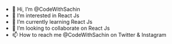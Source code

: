 - 👋 Hi, I’m @CodeWithSachin
- 👀 I’m interested in React Js
- 🌱 I’m currently learning React Js
- 💞️ I’m looking to collaborate on React Js
- 📫 How to reach me @CodeWithSachin on Twitter & Instagram

<!---
CodeWithSachin/CodeWithSachin is a ✨ special ✨ repository because its `README.md` (this file) appears on your GitHub profile.
You can click the Preview link to take a look at your changes.
--->
